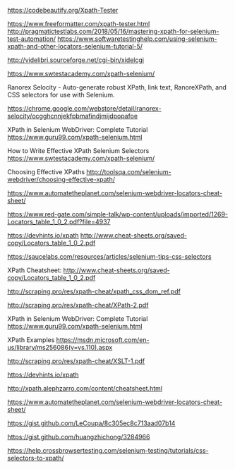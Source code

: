https://codebeautify.org/Xpath-Tester

https://www.freeformatter.com/xpath-tester.html
http://pragmatictestlabs.com/2018/05/16/mastering-xpath-for-selenium-test-automation/
https://www.softwaretestinghelp.com/using-selenium-xpath-and-other-locators-selenium-tutorial-5/

http://videlibri.sourceforge.net/cgi-bin/xidelcgi

https://www.swtestacademy.com/xpath-selenium/

Ranorex Selocity - Auto-generate robust XPath, link text, RanoreXPath, and CSS selectors for use with Selenium.

https://chrome.google.com/webstore/detail/ranorex-selocity/ocgghcnnjekfpbmafindjmijdpopafoe

XPath in Selenium WebDriver: Complete Tutorial
https://www.guru99.com/xpath-selenium.html

How to Write Effective XPath Selenium Selectors
https://www.swtestacademy.com/xpath-selenium/

Choosing Effective XPaths
http://toolsqa.com/selenium-webdriver/choosing-effective-xpath/


https://www.automatetheplanet.com/selenium-webdriver-locators-cheat-sheet/

https://www.red-gate.com/simple-talk/wp-content/uploads/imported/1269-Locators_table_1_0_2.pdf?file=4937


https://devhints.io/xpath
http://www.cheat-sheets.org/saved-copy/Locators_table_1_0_2.pdf

https://saucelabs.com/resources/articles/selenium-tips-css-selectors

XPath Cheatsheet:
http://www.cheat-sheets.org/saved-copy/Locators_table_1_0_2.pdf

http://scraping.pro/res/xpath-cheat/xpath_css_dom_ref.pdf

http://scraping.pro/res/xpath-cheat/XPath-2.pdf

XPath in Selenium WebDriver: Complete Tutorial
https://www.guru99.com/xpath-selenium.html

XPath Examples
https://msdn.microsoft.com/en-us/library/ms256086(v=vs.110).aspx


http://scraping.pro/res/xpath-cheat/XSLT-1.pdf

https://devhints.io/xpath

http://xpath.alephzarro.com/content/cheatsheet.html

https://www.automatetheplanet.com/selenium-webdriver-locators-cheat-sheet/

https://gist.github.com/LeCoupa/8c305ec8c713aad07b14

https://gist.github.com/huangzhichong/3284966

https://help.crossbrowsertesting.com/selenium-testing/tutorials/css-selectors-to-xpath/
